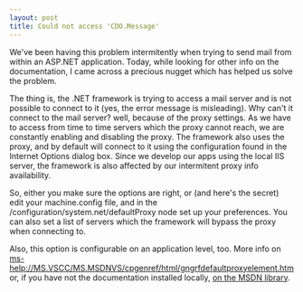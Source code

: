 ```yaml
---
layout: post
title: Could not access 'CDO.Message'
---
```


We've been having this problem intermitently when trying to send mail from within an ASP.NET application. Today, while looking for other info on the documentation, I came across a precious nugget which has helped us solve the problem.

The thing is, the .NET framework is trying to access a mail server and is not possible to connect to it (yes, the error message is misleading). Why can't it connect to the mail server? well, because of the proxy settings. As we have to access from time to time servers which the proxy cannot reach, we are constantly enabling and disabling the proxy. The framework also uses the proxy, and by default will connect to it using the configuration found in the Internet Options dialog box.
Since we develop our apps using the local IIS server, the framework is also affected by our intermitent proxy info availability.

So, either you make sure the options are right, or (and here's the secret) edit your <c>machine.config</c> file, and in the <c>/configuration/system.net/defaultProxy</c> node set up your preferences. You can also set a list of servers which the framework will bypass the proxy when connecting to.

Also, this option is configurable on an application level, too. More info on <a href="ms-help://MS.VSCC/MS.MSDNVS/cpgenref/html/gngrfdefaultproxyelement.htm">ms-help://MS.VSCC/MS.MSDNVS/cpgenref/html/gngrfdefaultproxyelement.htm</a> or, if you have not the documentation installed locally, <a href="http://msdn.microsoft.com/library/en-us/cpgenref/html/gngrfdefaultproxyelement.asp">on the MSDN library</a>.
